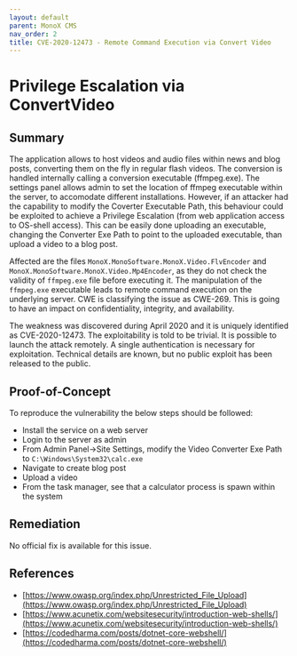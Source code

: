```yaml
---
layout: default
parent: MonoX CMS
nav_order: 2
title: CVE-2020-12473 - Remote Command Execution via Convert Video
---
```


# Privilege Escalation via ConvertVideo

## Summary

The application allows to host videos and audio files within news and blog posts, converting them on the fly in regular flash videos. The conversion is handled internally calling a conversion executable (ffmpeg.exe). The settings panel allows admin to set the location of ffmpeg executable within the server, to accomodate different installations. However, if an attacker had the capability to modify the Coverter Executable Path, this behaviour could be exploited to achieve a Privilege Escalation (from web application access to OS-shell access). This can be easily done uploading an executable, changing the Converter Exe Path to point to the uploaded executable, than upload a video to a blog post.

Affected are the files `MonoX.MonoSoftware.MonoX.Video.FlvEncoder` and `MonoX.MonoSoftware.MonoX.Video.Mp4Encoder`, as they do not check the validity of `ffmpeg.exe` file before executing it. The manipulation of the `ffmpeg.exe` executable leads to remote command execution on the underlying server. CWE is classifying the issue as CWE-269. This is going to have an impact on confidentiality, integrity, and availability.

The weakness was discovered during April 2020 and it is uniquely identified as CVE-2020-12473. The exploitability is told to be trivial. It is possible to launch the attack remotely. A single authentication is necessary for exploitation. Technical details are known, but no public exploit has been released to the public.

## Proof-of-Concept

To reproduce the vulnerability the below steps should be followed: 

* Install the service on a web server
* Login to the server as admin
* From Admin Panel->Site Settings, modify the Video Converter Exe Path to `C:\Windows\System32\calc.exe`
* Navigate to create blog post
* Upload a video
* From the task manager, see that a calculator process is spawn within the system

## Remediation

No official fix is available for this issue.

## References

*  [https://www.owasp.org/index.php/Unrestricted_File_Upload](https://www.owasp.org/index.php/Unrestricted_File_Upload)
*  [https://www.acunetix.com/websitesecurity/introduction-web-shells/](https://www.acunetix.com/websitesecurity/introduction-web-shells/)
*  [https://codedharma.com/posts/dotnet-core-webshell/](https://codedharma.com/posts/dotnet-core-webshell/)
